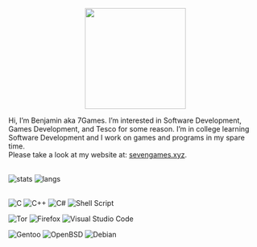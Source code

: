 <p align="center"><img src="https://user-images.githubusercontent.com/37799440/186523967-20e292b2-7656-4ce2-872d-18b85600caad.jpeg" width=200 height=200></p>


Hi, I’m Benjamin aka 7Games. I’m interested in Software Development, Games Development, and Tesco for some reason. I’m in college learning Software Development and I work on games and programs in my spare time.<br>
Please take a look at my website at: [sevengames.xyz](https://sevengames.xyz).<br><br>

![stats](https://github-readme-stats.vercel.app/api?username=7games&show_icons=true&theme=github_dark&hide_border=true)
![langs](https://github-readme-stats.vercel.app/api/top-langs/?username=7Games&theme=github_dark&layout=compact&hide_border=true)<br><br>

![C](https://img.shields.io/badge/c-%2300599C.svg?style=for-the-badge&logo=c&logoColor=white)
![C++](https://img.shields.io/badge/c++-%2300599C.svg?style=for-the-badge&logo=c%2B%2B&logoColor=white)
![C#](https://img.shields.io/badge/c%23-%23239120.svg?style=for-the-badge&logo=c-sharp&logoColor=white)
![Shell Script](https://img.shields.io/badge/shell_script-%23121011.svg?style=for-the-badge&logo=gnu-bash&logoColor=white)

![Tor](https://img.shields.io/badge/Tor-7D4698?style=for-the-badge&logo=Tor-Browser&logoColor=white)
![Firefox](https://img.shields.io/badge/Firefox-FF7139?style=for-the-badge&logo=Firefox-Browser&logoColor=white)
![Visual Studio Code](https://img.shields.io/badge/Visual%20Studio%20Code-0078d7.svg?style=for-the-badge&logo=visual-studio-code&logoColor=white)<br>

![Gentoo](https://img.shields.io/badge/Gentoo-54487A?style=for-the-badge&logo=gentoo&logoColor=white)
![OpenBSD](https://img.shields.io/badge/-OpenBSD-%23FCC771?style=for-the-badge&logo=openbsd&logoColor=black)
![Debian](https://img.shields.io/badge/Debian-D70A53?style=for-the-badge&logo=debian&logoColor=white)<br>
